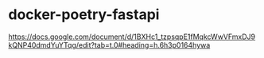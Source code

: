 # docker-poetry-fastapi

https://docs.google.com/document/d/1BXHc1_tzpsqpE1fMqkcWwVFmxDJ9kQNP40dmdYuYTqg/edit?tab=t.0#heading=h.6h3p0164hywa
